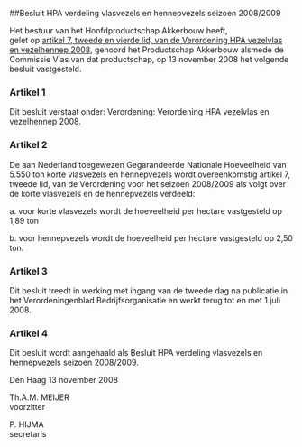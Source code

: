 <meta http-equiv='Content-Type' content='text/html; charset=utf-8' />

##Besluit HPA verdeling vlasvezels en hennepvezels seizoen 2008/2009

Het bestuur van het Hoofdproductschap Akkerbouw heeft,  
gelet op [artikel 7, tweede en vierde lid, van de Verordening HPA vezelvlas en vezelhennep 2008](../../../../../../../../../../pbo/verordening/hpa/vezelvlas/en/vezelhennep/2008/BWBR0025444/README.md), gehoord het Productschap Akkerbouw alsmede de Commissie Vlas van dat productschap, op 13 november 2008 het volgende besluit vastgesteld.

### Artikel  1  

Dit besluit verstaat onder: Verordening: Verordening HPA vezelvlas en vezelhennep 2008.  

### Artikel  2  

De aan Nederland toegewezen Gegarandeerde Nationale Hoeveelheid van 5.550 ton korte vlasvezels en hennepvezels wordt overeenkomstig artikel 7, tweede lid, van de Verordening voor het seizoen 2008/2009 als volgt over de korte vlasvezels en de hennepvezels verdeeld: 

a. voor korte vlasvezels wordt de hoeveelheid per hectare vastgesteld op 1,89 ton  

b. voor hennepvezels wordt de hoeveelheid per hectare vastgesteld op 2,50 ton.    

### Artikel  3  

Dit besluit treedt in werking met ingang van de tweede dag na publicatie in het Verordeningenblad Bedrijfsorganisatie en werkt terug tot en met 1 juli 2008.  

### Artikel  4  

Dit besluit wordt aangehaald als Besluit HPA verdeling vlasvezels en hennepvezels seizoen 2008/2009.  

Den Haag 
13 november 2008   

Th.A.M. MEIJER  
voorzitter  

P. HIJMA  
secretaris    
